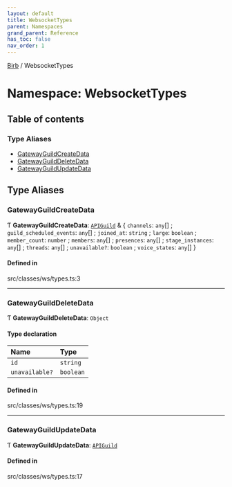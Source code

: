 ```yaml
---
layout: default
title: WebsocketTypes
parent: Namespaces
grand_parent: Reference
has_toc: false
nav_order: 1
---
```


[Birb](/) / WebsocketTypes

# Namespace: WebsocketTypes

## Table of contents

### Type Aliases

- [GatewayGuildCreateData](WebsocketTypes.md#gatewayguildcreatedata)
- [GatewayGuildDeleteData](WebsocketTypes.md#gatewayguilddeletedata)
- [GatewayGuildUpdateData](WebsocketTypes.md#gatewayguildupdatedata)

## Type Aliases

### GatewayGuildCreateData

Ƭ **GatewayGuildCreateData**: [`APIGuild`](modules.md#apiguild) & { `channels`: `any`[] ; `guild_scheduled_events`: `any`[] ; `joined_at`: `string` ; `large`: `boolean` ; `member_count`: `number` ; `members`: `any`[] ; `presences`: `any`[] ; `stage_instances`: `any`[] ; `threads`: `any`[] ; `unavailable?`: `boolean` ; `voice_states`: `any`[]  }

#### Defined in

src/classes/ws/types.ts:3

___

### GatewayGuildDeleteData

Ƭ **GatewayGuildDeleteData**: `Object`

#### Type declaration

| Name | Type |
| :------ | :------ |
| `id` | `string` |
| `unavailable?` | `boolean` |

#### Defined in

src/classes/ws/types.ts:19

___

### GatewayGuildUpdateData

Ƭ **GatewayGuildUpdateData**: [`APIGuild`](modules.md#apiguild)

#### Defined in

src/classes/ws/types.ts:17
